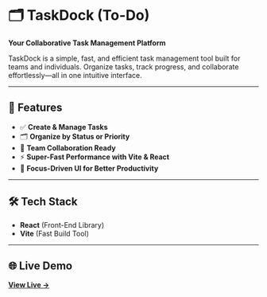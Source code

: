 # 🗂️ TaskDock (To-Do)
**Your Collaborative Task Management Platform**

TaskDock is a simple, fast, and efficient task management tool built for teams and individuals. Organize tasks, track progress, and collaborate effortlessly—all in one intuitive interface.

---

## **🚀 Features**

- ✅ **Create & Manage Tasks**  
- 🗂️ **Organize by Status or Priority**  
- 👥 **Team Collaboration Ready**  
- ⚡ **Super-Fast Performance with Vite & React**  
- 🎯 **Focus-Driven UI for Better Productivity**

---

## 🛠️ Tech Stack

- **React** (Front-End Library)  
- **Vite** (Fast Build Tool)

---

## 🌐 Live Demo

[**View Live →**]()